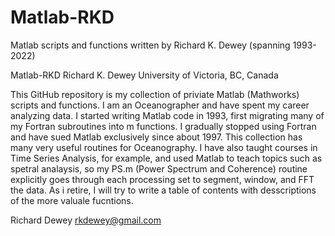 # Matlab-RKD
Matlab scripts and functions written by Richard K. Dewey (spanning 1993-2022)

Matlab-RKD
Richard K. Dewey
University of Victoria,
BC, Canada

This GitHub repository is my collection of priviate Matlab (Mathworks) scripts and functions.
I am an Oceanographer and have spent my career analyzing data.
I started writing Matlab code in 1993, first migrating many of my Fortran subroutines into m functions.
I gradually stopped using Fortran and have sued Matlab exclusively since about 1997.
This collection has many very useful routines for Oceanography.
I have also taught courses in Time Series Analysis, for example, and used Matlab to teach topics such as spetral analaysis, 
so my PS.m (Power Spectrum and Coherence) routine explicitly goes through each processing set to segment, window, and FFT the data.
As i retire, I will try to write a table of contents with desscriptions of the more valuale fucntions.

Richard Dewey
rkdewey@gmail.com
